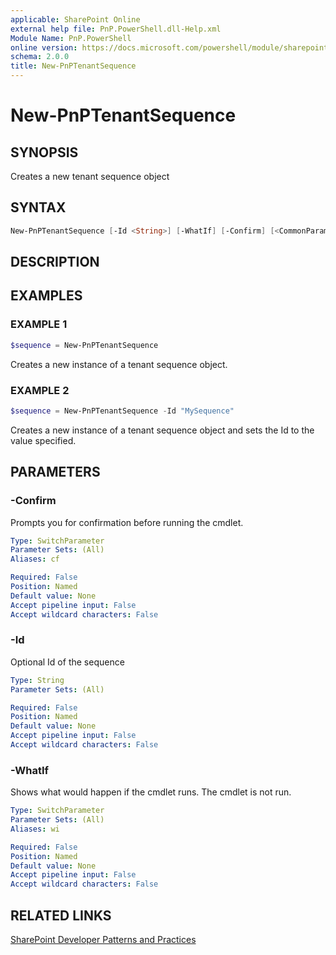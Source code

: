 ```yaml
---
applicable: SharePoint Online
external help file: PnP.PowerShell.dll-Help.xml
Module Name: PnP.PowerShell
online version: https://docs.microsoft.com/powershell/module/sharepoint-pnp/new-pnptenantsequence
schema: 2.0.0
title: New-PnPTenantSequence
---
```


# New-PnPTenantSequence

## SYNOPSIS
Creates a new tenant sequence object

## SYNTAX

```powershell
New-PnPTenantSequence [-Id <String>] [-WhatIf] [-Confirm] [<CommonParameters>]
```

## DESCRIPTION

## EXAMPLES

### EXAMPLE 1
```powershell
$sequence = New-PnPTenantSequence
```

Creates a new instance of a tenant sequence object.

### EXAMPLE 2
```powershell
$sequence = New-PnPTenantSequence -Id "MySequence"
```

Creates a new instance of a tenant sequence object and sets the Id to the value specified.

## PARAMETERS

### -Confirm
Prompts you for confirmation before running the cmdlet.

```yaml
Type: SwitchParameter
Parameter Sets: (All)
Aliases: cf

Required: False
Position: Named
Default value: None
Accept pipeline input: False
Accept wildcard characters: False
```

### -Id
Optional Id of the sequence

```yaml
Type: String
Parameter Sets: (All)

Required: False
Position: Named
Default value: None
Accept pipeline input: False
Accept wildcard characters: False
```

### -WhatIf
Shows what would happen if the cmdlet runs. The cmdlet is not run.

```yaml
Type: SwitchParameter
Parameter Sets: (All)
Aliases: wi

Required: False
Position: Named
Default value: None
Accept pipeline input: False
Accept wildcard characters: False
```

## RELATED LINKS

[SharePoint Developer Patterns and Practices](https://aka.ms/sppnp)